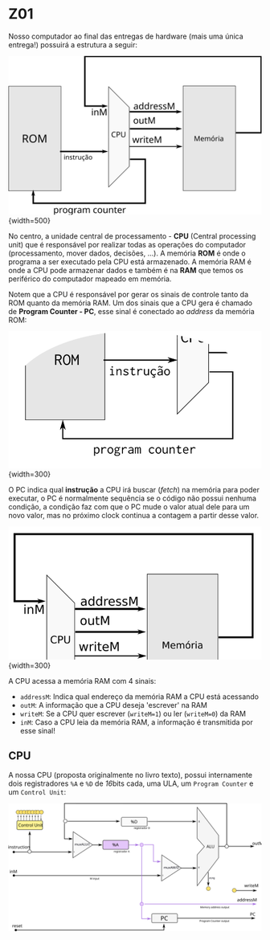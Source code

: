 # Z01 

Nosso computador ao final das entregas de hardware (mais uma única entrega!) possuirá a estrutura a seguir:

![](./figs/Z0-toplevel.svg){width=500}

No centro, a unidade central de processamento - **CPU** (Central processing unit) que é responsável por realizar todas as operações do computador (processamento, mover dados, decisões, ...). A memória **ROM** é onde o programa a ser executado pela CPU está armazenado. A memória RAM é onde a CPU pode armazenar dados e também é na **RAM** que temos os periférico do computador mapeado em memória.

Notem que a CPU é responsável por gerar os sinais de controle tanto da ROM quanto da memória RAM. Um dos sinais que a CPU gera é chamado de **Program Counter - PC**, esse sinal é conectado ao *address* da memória ROM:

![](./figs/Z0-pc.png){width=300}

O PC indica qual **instrução** a CPU irá buscar (*fetch*) na memória para poder executar, o PC é normalmente sequência se o código não possui nenhuma condição, a condição faz com que o PC mude o valor atual dele para um novo valor, mas no próximo clock continua a contagem a partir desse valor.

![](./figs/Z0-ram.png){width=300}

A CPU acessa a memória RAM com 4 sinais:

- `addressM`: Indica qual endereço da memória RAM a CPU está acessando
- `outM`:  A informação que a CPU deseja 'escrever' na RAM
- `writeM`: Se a CPU quer escrever (`writeM=1`) ou ler (`writeM=0`) da RAM
- `inM`: Caso a CPU leia da memória RAM, a informação é transmitida por esse sinal!

## CPU

A nossa CPU (proposta originalmente no livro texto), possui internamente dois registradores `%A` e `%D` de *16*bits cada, uma ULA, um `Program Counter` e um `Control Unit`:

![](./figs/Z0-CPU.svg)

